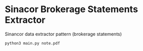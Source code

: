 # Sinacor Brokerage Statements Extractor

Sinancor data extractor pattern (brokerage statements)


```shell
python3 main.py note.pdf
```